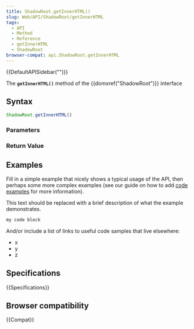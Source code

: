 ```yaml
---
title: ShadowRoot.getInnerHTML()
slug: Web/API/ShadowRoot/getInnerHTML
tags:
  - API
  - Method
  - Reference
  - getInnerHTML
  - ShadowRoot
browser-compat: api.ShadowRoot.getInnerHTML
---
```

{{DefaultAPISidebar("")}}

The **`getInnerHTML()`** method of the {{domxref("ShadowRoot")}} interface 

## Syntax

```js
ShadowRoot.getInnerHTML()
```

### Parameters



### Return Value



## Examples

Fill in a simple example that nicely shows a typical usage of the API, then perhaps some more complex examples (see our guide on how to add [code examples](/en-US/docs/MDN/Contribute/Structures/Code_examples) for more information).

This text should be replaced with a brief description of what the example demonstrates.

```js
my code block
```

And/or include a list of links to useful code samples that live elsewhere:

*   x
*   y
*   z

## Specifications

{{Specifications}}

## Browser compatibility

{{Compat}}

